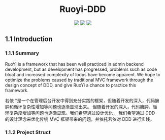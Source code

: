 <h1 align="center">
  <br>
  Ruoyi-DDD
  <br>
</h1>

<p align="center">
<img src="https://img.shields.io/badge/license-MIT-%23373737">
<img src="https://img.shields.io/badge/plantform-spring_boot-%23373737">
<img src="https://img.shields.io/badge/version-v1.0.0_beta-%23373737">
</p>

<p align="center">
</p>

## 1.1 Introduction
### 1.1.1 Summary
RuoYi is a framework that has been well practiced in admin backend development, 
but as development has progressed, problems such as code bloat and increased 
complexity of loops have become apparent. We hope to optimize the problems caused 
by traditional MVC framework through the design concept of DDD, and give RuoYi
a chance to practice this framework.

若依 "是一个在管理后台开发中得到充分实践的框架，但随着开发的深入，代码臃肿和循环复杂性增加等问题也逐渐显现出来。 但随着开发的深入，代码臃肿、循环复杂度增加等问题也逐渐显现。我们希望通过设计优化，
我们希望通过 DDD 的设计理念来优化传统 MVC 框架带来的问题，并依托若依对 DDD 进行实践。

### 1.1.2 Project Struct




